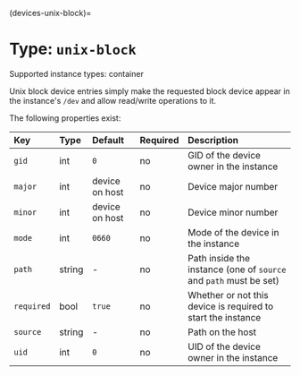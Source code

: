(devices-unix-block)=
# Type: `unix-block`

Supported instance types: container

Unix block device entries simply make the requested block device
appear in the instance's `/dev` and allow read/write operations to it.

The following properties exist:

Key         | Type      | Default           | Required  | Description
:--         | :--       | :--               | :--       | :--
`gid`       | int       | `0`               | no        | GID of the device owner in the instance
`major`     | int       | device on host    | no        | Device major number
`minor`     | int       | device on host    | no        | Device minor number
`mode`      | int       | `0660`            | no        | Mode of the device in the instance
`path`      | string    | -                 | no        | Path inside the instance (one of `source` and `path` must be set)
`required`  | bool      | `true`            | no        | Whether or not this device is required to start the instance
`source`    | string    | -                 | no        | Path on the host
`uid`       | int       | `0`               | no        | UID of the device owner in the instance
